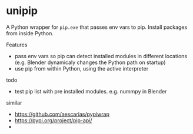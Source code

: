 # unipip
A Python wrapper for `pip.exe` that passes env vars to pip.
Install packages from inside Python.

Features
- pass env vars so pip can detect installed modules in different locations (e.g. Blender dynamicaly changes the Python path on startup)
- use pip from within Python, using the active interpreter

todo
- test pip list with pre installed modules. e.g. nummpy in Blender

similar
- https://github.com/aescarias/pypiwrap
- https://pypi.org/project/pip-api/
- 
